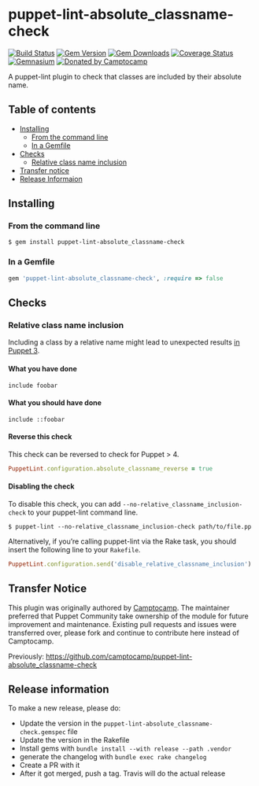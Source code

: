 puppet-lint-absolute_classname-check
====================================

[![Build Status](https://img.shields.io/travis/voxpupuli/puppet-lint-absolute_classname-check.svg)](https://travis-ci.org/voxpupuli/puppet-lint-absolute_classname-check)
[![Gem Version](https://img.shields.io/gem/v/puppet-lint-absolute_classname-check.svg)](https://rubygems.org/gems/puppet-lint-absolute_classname-check)
[![Gem Downloads](https://img.shields.io/gem/dt/puppet-lint-absolute_classname-check.svg)](https://rubygems.org/gems/puppet-lint-absolute_classname-check)
[![Coverage Status](https://img.shields.io/coveralls/voxpupuli/puppet-lint-absolute_classname-check.svg)](https://coveralls.io/r/voxpupuli/puppet-lint-absolute_classname-check?branch=master)
[![Gemnasium](https://img.shields.io/gemnasium/voxpupuli/puppet-lint-absolute_classname-check.svg)](https://gemnasium.com/voxpupuli/puppet-lint-absolute_classname-check)
[![Donated by Camptocamp](https://img.shields.io/badge/donated%20by-camptocamp-fb7047.svg)](#transfer-notice)

A puppet-lint plugin to check that classes are included by their absolute name.


## Table of contents

* [Installing](#installing)
  * [From the command line](#from-the-command-line)
  * [In a Gemfile](#in-a-gemfile)
* [Checks](#checks)
  * [Relative class name inclusion](#relative-class-name-inclusion)
* [Transfer notice](#transfer-notice)
* [Release Informaion](#release-information)

## Installing

### From the command line

```shell
$ gem install puppet-lint-absolute_classname-check
```

### In a Gemfile

```ruby
gem 'puppet-lint-absolute_classname-check', :require => false
```

## Checks

### Relative class name inclusion

Including a class by a relative name might lead to unexpected results [in Puppet 3](https://docs.puppet.com/puppet/3/lang_namespaces.html#relative-name-lookup-and-incorrect-name-resolution).

#### What you have done

```puppet
include foobar
```

#### What you should have done

```puppet
include ::foobar
```

#### Reverse this check

This check can be reversed to check for Puppet > 4.

```ruby
PuppetLint.configuration.absolute_classname_reverse = true
```

#### Disabling the check

To disable this check, you can add `--no-relative_classname_inclusion-check` to your puppet-lint command line.

```shell
$ puppet-lint --no-relative_classname_inclusion-check path/to/file.pp
```

Alternatively, if you’re calling puppet-lint via the Rake task, you should insert the following line to your `Rakefile`.

```ruby
PuppetLint.configuration.send('disable_relative_classname_inclusion')
```

## Transfer Notice

This plugin was originally authored by [Camptocamp](http://www.camptocamp.com).
The maintainer preferred that Puppet Community take ownership of the module for future improvement and maintenance.
Existing pull requests and issues were transferred over, please fork and continue to contribute here instead of Camptocamp.

Previously: https://github.com/camptocamp/puppet-lint-absolute_classname-check

## Release information

To make a new release, please do:
* Update the version in the `puppet-lint-absolute_classname-check.gemspec` file
* Update the version in the Rakefile
* Install gems with `bundle install --with release --path .vendor`
* generate the changelog with `bundle exec rake changelog`
* Create a PR with it
* After it got merged, push a tag. Travis will do the actual release

